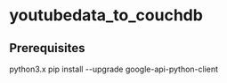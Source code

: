 # youtubedata_to_couchdb

## Prerequisites
python3.x
pip install --upgrade google-api-python-client
